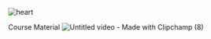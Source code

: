 ![heart](https://github.com/user-attachments/assets/f0c91918-60bf-4130-a0e5-c473b6071378)


Course Material 
![Untitled video - Made with Clipchamp (8)](https://github.com/user-attachments/assets/f862236a-a226-4e8f-8bfd-47c7161032da)
